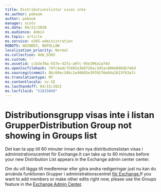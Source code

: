 ```yaml
---
title: Distributionslistor visas inte
ms.author: pebaum
author: pebaum
manager: scotv
ms.date: 04/21/2020
ms.audience: Admin
ms.topic: article
ms.service: o365-administration
ROBOTS: NOINDEX, NOFOLLOW
localization_priority: Normal
ms.collection: Adm_O365
ms.custom: ''
ms.assetid: ccb3e76a-557e-42fa-a9fc-95e396a1a74d
ms.openlocfilehash: 74fc4adc75492e3b8728ac3d5ac009e096db746d
ms.sourcegitcommit: 8bc60ec34bc1e40685e3976576e04a2623f63a7c
ms.translationtype: MT
ms.contentlocale: sv-SE
ms.lasthandoff: 04/15/2021
ms.locfileid: "51815048"
---
```

# <a name="distribution-group-not-showing-in-groups-list"></a><span data-ttu-id="c3be1-102">Distributionsgrupp visas inte i listan Grupper</span><span class="sxs-lookup"><span data-stu-id="c3be1-102">Distribution Group not showing in Groups list</span></span>

<span data-ttu-id="c3be1-103">Det kan ta upp till 60 minuter innan den nya distributionslistan visas i administrationscentret för Exchange.</span><span class="sxs-lookup"><span data-stu-id="c3be1-103">It can take up to 60 minutes before your new Distribution List appears in the Exchange admin center center.</span></span>
  
<span data-ttu-id="c3be1-104">Om du vill lägga till medlemmar eller göra andra redigeringar just nu kan du använda funktionen Grupper i administrationscentret [för Exchange.](https://outlook.office365.com/ecp/?rfr=Admin_o365&amp;exsvurl=1&amp;mkt=en-US.aspx)</span><span class="sxs-lookup"><span data-stu-id="c3be1-104">If you want to add members or make other edits right now, please use the Groups feature in the [Exchange Admin Center](https://outlook.office365.com/ecp/?rfr=Admin_o365&amp;exsvurl=1&amp;mkt=en-US.aspx).</span></span>
  

